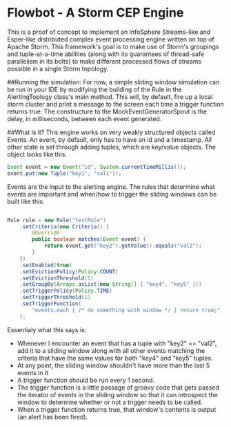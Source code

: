 Flowbot - A Storm CEP Engine
=============================

This is a proof of concept to implement an InfoSphere Streams-like and Esper-like distributed complex event processing engine written on top of Apache Storm. This framework's goal is to make use of Storm's groupings and tuple-at-a-time abilities (along with its guarantees of thread-safe parallelism in its bolts) to make different processed flows of streams possible in a single Storm topology. 

##Running the simulation: 
For now, a simple sliding window simulation can be run in your IDE by modifying the building of the Rule in the AlertingToplogy class's main method. This will, by default, fire up a local storm cluster and print a message to the screen each time a trigger function returns true. The constructure to the MockEventGeneratorSpout is the delay, in milliseconds, between each event generated.

##What is it?
This engine works on very weakly structured objects called Events. An event, by default, only has to have an id and a timestamp. All other state is set through adding tuples, which are key/value objects. The object looks like this:

```java
Event event = new Event("id", System.currentTimeMillis());
event.put(new Tuple("key1", "val1"));
```

Events are the input to the alerting engine. The rules that determine what events are important and when/how to trigger the sliding windows can be built like this:

```java 

Rule rule = new Rule("testRule") 
    .setCriteria(new Criteria() {
        @Override
        public boolean matches(Event event) {
            return event.get("key2").getValue().equals("val2");
        }
    })
    .setEnabled(true)
    .setEvictionPolicy(Policy.COUNT)
    .setEvictionThreshold(5)
    .setGroupBy(Arrays.asList(new String[] { "key4", "key5" }))
    .setTriggerPolicy(Policy.TIME)
    .setTriggerThreshold(1)
    .setTriggerFunction(
        "events.each { /* do something with window */ } return true;"
    );
```

Essentialy what this says is:
- Whenever I encounter an event that has a tuple with "key2" == "val2", add it to a sliding window along with all other events matching the criteria that have the same values for both "key4" and "key5" tuples. 
- At any point, the sliding window shouldn't have more than the last 5 events in it 
- A trigger function should be run every 1 second. 
- The trigger function is a little passage of groovy code that gets passed the iterator of events in the sliding window so that it can introspect the window to determine whether or not a trigger needs to be called. 
- When a trigger function returns true, that window's contents is output (an alert has been fired).

